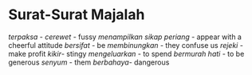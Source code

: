 # Surat-Surat Majalah
*terpaksa* -
*cerewet* - fussy
*menampilkan sikap periang* - appear with a cheerful attitude
*bersifat* - be
*membinungkan* - they confuse us
*rejeki* - make profit
*kikir*- stingy
*mengeluarkan* - to spend
*bermurah hati* - to be generous
*senyum* - them
*berbahaya*- dangerous
